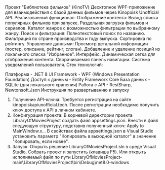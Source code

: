 Проект "Библиотека фильмов" (KinoTV)
Десктопное WPF-приложение для взаимодействия с базой данных фильмов через Kinopoisk Unofficial API.
Реализованный функционал:
Отображение контента:
Вывод списка популярных фильмов при запуске.
Раздельная загрузка фильмов и сериалов.
Каталог жанров с возможностью фильтрации по выбранному жанру.
Поиск и фильтрация:
Полнотекстовый поиск по названию.
Фильтрация по стране производства и году выпуска.
Сортировка по рейтингу.
Управление данными:
Просмотр детальной информации (постер, описание, рейтинг, слоган).
Добавление и удаление позиций из локального списка "Избранное".
Интерфейс:
Динамическая сетка для отображения контента.
Сворачиваемая панель навигации.
Система уведомлений пользователя.
Стек технологий:

Платформа - .NET 8
UI Framework - WPF (Windows Presentation Foundation) 
Доступ к данным - Entity Framework Core 
База данных - SQLite (для локального хранения)
Работа с API - RestSharp, Newtonsoft.Json
Инструкция по развертыванию и запуску
1. Получение API-ключа:
Требуется регистрация на сайте kinopoiskapiunofficial.tech.
После регистрации необходимо получить ключ доступа к API в личном кабинете.
2. Конфигурация проекта:
В корневой директории проекта LibraryOfMoviesProject создать файл appsettings.json.
Внести в файл следующую структуру, подставив полученный ключ:
Apply to MainWindow.x...
В свойствах файла appsettings.json в Visual Studio установить параметр "Копировать в выходной каталог" в значение "Копировать, если новее".
3. Запуск:
Открыть решение LibraryOfMoviesProject.sln в среде Visual Studio.
Собрать проект и запустить (клавиша F5).
Или открыть исполняемый файл по пути LibraryOfMoviesProject-main\LibraryOfMoviesProject\bin\Debug\net8.0-windows
